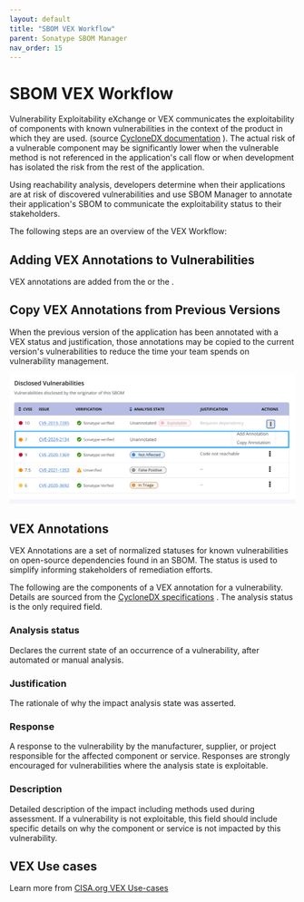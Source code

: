 ```yaml
---
layout: default
title: "SBOM VEX Workflow"
parent: Sonatype SBOM Manager
nav_order: 15
---
```


# SBOM VEX Workflow

Vulnerability Exploitability eXchange or VEX communicates the exploitability of components with known vulnerabilities in the context of the product in which they are used. (source [CycloneDX documentation](https://cyclonedx.org/capabilities/vex/) ). The actual risk of a vulnerable component may be significantly lower when the vulnerable method is not referenced in the application's call flow or when development has isolated the risk from the rest of the application.

Using reachability analysis, developers determine when their applications are at risk of discovered vulnerabilities and use SBOM Manager to annotate their application's SBOM to communicate the exploitability status to their stakeholders.

The following steps are an overview of the VEX Workflow:

## Adding VEX Annotations to Vulnerabilities

VEX annotations are added from the or the .

## Copy VEX Annotations from Previous Versions

When the previous version of the application has been annotated with a VEX status and justification, those annotations may be copied to the current version's vulnerabilities to reduce the time your team spends on vulnerability management.

![sbom-vex-copy.png](/assets/images/uuid-4f298214-483b-ad71-4805-60da2c83fcbe.png)

## VEX Annotations

VEX Annotations are a set of normalized statuses for known vulnerabilities on open-source dependencies found in an SBOM. The status is used to simplify informing stakeholders of remediation efforts.

The following are the components of a VEX annotation for a vulnerability. Details are sourced from the [CycloneDX specifications](https://cyclonedx.org/docs/1.5/json/) . The analysis status is the only required field.

### Analysis status

Declares the current state of an occurrence of a vulnerability, after automated or manual analysis.

### Justification

The rationale of why the impact analysis state was asserted.

### Response

A response to the vulnerability by the manufacturer, supplier, or project responsible for the affected component or service. Responses are strongly encouraged for vulnerabilities where the analysis state is exploitable.

### Description

Detailed description of the impact including methods used during assessment. If a vulnerability is not exploitable, this field should include specific details on why the component or service is not impacted by this vulnerability.

## VEX Use cases

Learn more from [CISA.org VEX Use-cases](https://www.cisa.gov/sites/default/files/2023-01/VEX_Use_Cases_Aprill2022.pdf)
